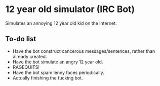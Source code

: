 # 12 year old simulator (IRC Bot)
Simulates an annoying 12 year old kid on the internet.


## To-do list

* Have the bot construct cancerous messages/sentences, rather than already created.
* Have the bot simulate an angry 12 year old.
* RAGEQUITS!
* Have the bot spam lenny faces periodically.
* Actually finishing the fucking bot.
